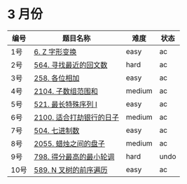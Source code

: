# 3 月份

**编号**|**题目名称**|**难度**|**状态**
--------|------------|--------|--------
1号|[6. Z 字形变换](./第1题%206.%20Z%20字形变换)|easy|ac
2号|[564. 寻找最近的回文数](./第2题%20564.%20寻找最近的回文数)|hard|ac
3号|[258. 各位相加](./第3题%20258.%20各位相加)|easy|ac
4号|[2104. 子数组范围和](./第4题%202104.%20子数组范围和)|medium|ac
5号|[521. 最长特殊序列 Ⅰ](./第5题%20521.%20最长特殊序列%20Ⅰ)|easy|ac
6号|[2100. 适合打劫银行的日子](./第4题%202100.%20适合打劫银行的日子)|medium|ac
7号|[504. 七进制数](./第7题%20504.%20七进制数)|easy|ac
8号|[2055. 蜡烛之间的盘子](./第8题%202055.%20蜡烛之间的盘子)|medium|ac
9号|[798. 得分最高的最小轮调](./第9题%20798.%20得分最高的最小轮调)|hard|undo
10号|[589. N 叉树的前序遍历](./第10题%20589.%20N%20叉树的前序遍历)|easy|ac
